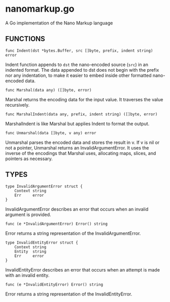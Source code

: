 # nanomarkup.go
A Go implementation of the Nano Markup language

## FUNCTIONS
```
func Indent(dst *bytes.Buffer, src []byte, prefix, indent string) error
```
Indent function appends to `dst` the nano-encoded source (`src`) in an indented format. The data appended to dst does not begin with the prefix nor any indentation, to make it easier to embed inside other formatted nano-encoded data.
```
func Marshal(data any) ([]byte, error)
```
Marshal returns the encoding data for the input value.
It traverses the value recursively.
```
func MarshalIndent(data any, prefix, indent string) ([]byte, error)
```
MarshalIndent is like Marshal but applies Indent to format the output.
```
func Unmarshal(data []byte, v any) error
```
Unmarshal parses the encoded data and stores the result in v. If v is nil or not a pointer, Unmarshal returns an InvalidArgumentError.
It uses the inverse of the encodings that Marshal uses, allocating maps, slices, and pointers as necessary.

## TYPES
```
type InvalidArgumentError struct {
	Context string
	Err     error
}
```
InvalidArgumentError describes an error that occurs when an invalid argument is provided.
```    
func (e *InvalidArgumentError) Error() string
```
Error returns a string representation of the InvalidArgumentError.
```    
type InvalidEntityError struct {
	Context string
	Entity  string
	Err     error
}
```
InvalidEntityError describes an error that occurs when an attempt is made with an invalid entity.
```    
func (e *InvalidEntityError) Error() string
```
Error returns a string representation of the InvalidEntityError.
